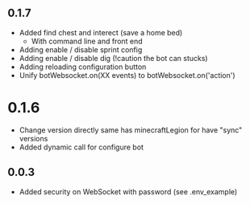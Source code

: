 ## 0.1.7
* Added find chest and interect (save a home bed)
  * With command line and front end
* Adding enable / disable sprint config
* Adding enable / disable dig (!caution the bot can stucks)
* Adding reloading configuration button
* Unify botWebsocket.on(XX events) to botWebsocket.on('action')
# 0.1.6
* Change version directly same has minecraftLegion for have "sync" versions
* Added dynamic call for configure bot

## 0.0.3
* Added security on WebSocket with password (see .env_example)
